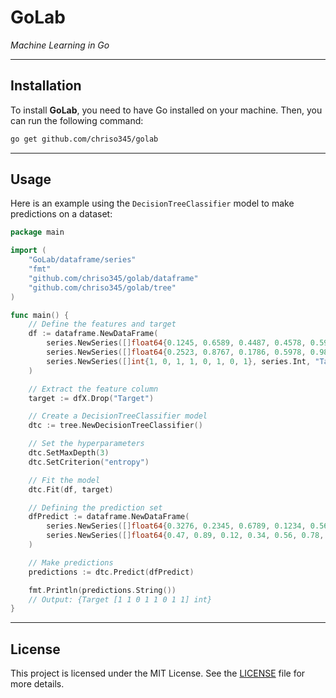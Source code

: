 # GoLab

*Machine Learning in Go*

___

## Installation

To install **GoLab**, you need to have Go installed on your machine. Then, you can run the following command:

```bash
go get github.com/chriso345/golab
```

___

## Usage

Here is an example using the `DecisionTreeClassifier` model to make predictions on a dataset:

```go
package main

import (
	"GoLab/dataframe/series"
	"fmt"
	"github.com/chriso345/golab/dataframe"
	"github.com/chriso345/golab/tree"
)

func main() {
	// Define the features and target
	df := dataframe.NewDataFrame(
		series.NewSeries([]float64{0.1245, 0.6589, 0.4487, 0.4578, 0.5978, 0.2534, 0.4356, 0.3215}, series.Float, "Feature1"),
		series.NewSeries([]float64{0.2523, 0.8767, 0.1786, 0.5978, 0.9873, 0.5768, 0.3987, 0.1394}, series.Float, "Feature2"),
		series.NewSeries([]int{1, 0, 1, 1, 0, 1, 0, 1}, series.Int, "Target"),
	)

	// Extract the feature column
	target := dfX.Drop("Target")

	// Create a DecisionTreeClassifier model
	dtc := tree.NewDecisionTreeClassifier()

	// Set the hyperparameters
	dtc.SetMaxDepth(3)
	dtc.SetCriterion("entropy")

	// Fit the model
	dtc.Fit(df, target)

	// Defining the prediction set
	dfPredict := dataframe.NewDataFrame(
		series.NewSeries([]float64{0.3276, 0.2345, 0.6789, 0.1234, 0.5678, 0.9876, 0.3456, 0.4567}, series.Float, "Feature1"),
		series.NewSeries([]float64{0.47, 0.89, 0.12, 0.34, 0.56, 0.78, 0.23, 0.45}, series.Float, "Feature2"),
	)

	// Make predictions
	predictions := dtc.Predict(dfPredict)

	fmt.Println(predictions.String())
	// Output: {Target [1 1 0 1 1 0 1 1] int}
}

```

___

## License

This project is licensed under the MIT License. See the [LICENSE](LICENSE) file for more details.